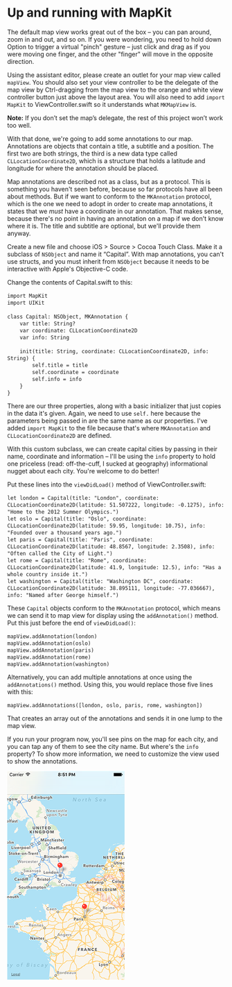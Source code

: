 # Up and running with MapKit

<!-- YOUTUBE: R9lb373n5JI -->

The default map view works great out of the box – you can pan around, zoom in and out, and so on. If you were wondering, you need to hold down Option to trigger a virtual "pinch" gesture – just click and drag as if you were moving one finger, and the other "finger" will move in the opposite direction.

Using the assistant editor, please create an outlet for your map view called `mapView`. You should also set your view controller to be the delegate of the map view by Ctrl-dragging from the map view to the orange and white view controller button just above the layout area. You will also need to add `import MapKit` to ViewController.swift so it understands what `MKMapView` is.

**Note:** If you don’t set the map’s delegate, the rest of this project won’t work too well.

With that done, we're going to add some annotations to our map. Annotations are objects that contain a title, a subtitle and a position. The first two are both strings, the third is a new data type called `CLLocationCoordinate2D`, which is a structure that holds a latitude and longitude for where the annotation should be placed.

Map annotations are described not as a class, but as a protocol. This is something you haven't seen before, because so far protocols have all been about methods. But if we want to conform to the `MKAnnotation` protocol, which is the one we need to adopt in order to create map annotations, it states that we *must* have a coordinate in our annotation. That makes sense, because there's no point in having an annotation on a map if we don't know where it is. The title and subtitle are optional, but we'll provide them anyway.

Create a new file and choose iOS > Source > Cocoa Touch Class. Make it a subclass of `NSObject` and name it “Capital”. With map annotations, you can't use structs, and you must inherit from `NSObject` because it needs to be interactive with Apple's Objective-C code.

Change the contents of Capital.swift to this:

    import MapKit
    import UIKit

    class Capital: NSObject, MKAnnotation {
        var title: String?
        var coordinate: CLLocationCoordinate2D
        var info: String

        init(title: String, coordinate: CLLocationCoordinate2D, info: String) {
            self.title = title
            self.coordinate = coordinate
            self.info = info
        }
    }

There are our three properties, along with a basic initializer that just copies in the data it's given. Again, we need to use `self.` here because the parameters being passed in are the same name as our properties. I've added `import MapKit` to the file because that's where `MKAnnotation` and `CLLocationCoordinate2D` are defined.

With this custom subclass, we can create capital cities by passing in their name, coordinate and information – I'll be using the `info` property to hold one priceless (read: off-the-cuff, I sucked at geography) informational nugget about each city. You're welcome to do better!

Put these lines into the `viewDidLoad()` method of ViewController.swift:

    let london = Capital(title: "London", coordinate: CLLocationCoordinate2D(latitude: 51.507222, longitude: -0.1275), info: "Home to the 2012 Summer Olympics.")
    let oslo = Capital(title: "Oslo", coordinate: CLLocationCoordinate2D(latitude: 59.95, longitude: 10.75), info: "Founded over a thousand years ago.")
    let paris = Capital(title: "Paris", coordinate: CLLocationCoordinate2D(latitude: 48.8567, longitude: 2.3508), info: "Often called the City of Light.")
    let rome = Capital(title: "Rome", coordinate: CLLocationCoordinate2D(latitude: 41.9, longitude: 12.5), info: "Has a whole country inside it.")
    let washington = Capital(title: "Washington DC", coordinate: CLLocationCoordinate2D(latitude: 38.895111, longitude: -77.036667), info: "Named after George himself.")

These `Capital` objects conform to the `MKAnnotation` protocol, which means we can send it to map view for display using the `addAnnotation()` method. Put this just before the end of `viewDidLoad()`:

    mapView.addAnnotation(london)
    mapView.addAnnotation(oslo)
    mapView.addAnnotation(paris)
    mapView.addAnnotation(rome)
    mapView.addAnnotation(washington)

Alternatively, you can add multiple annotations at once using the `addAnnotations()` method. Using this, you would replace those five lines with this:

    mapView.addAnnotations([london, oslo, paris, rome, washington])

That creates an array out of the annotations and sends it in one lump to the map view.

If you run your program now, you'll see pins on the map for each city, and you can tap any of them to see the city name. But where's the `info` property? To show more information, we need to customize the view used to show the annotations.

![Our pins are visible on the map, but they don't do anything more than just show each city's name.](16-2.png)
